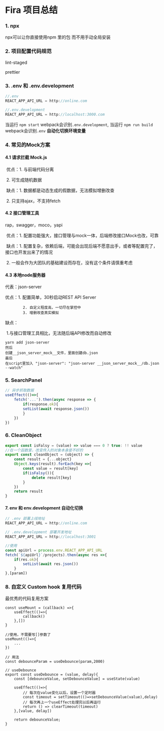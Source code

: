 # Fira 项目总结

### 1. npx

npx可以让你直接使用npm 里的包 而不用手动全局安装



### 2. 项目配置代码规范

lint-staged

prettier



### 3. .env 和 .env.development

```js
//.env
REACT_APP_API_URL = http://online.com

//.env.development
REACT_APP_API_URL = http://localhost:3000.com
```

当运行 `npm start` webpack会识别`.env.development`, 当运行 `npm run build` webpack会识别`.env` **自动化切换环境变量**



### 4. 常见的Mock方案

#### 4.1 请求拦截 Mock.js

​	优点：1. 与前端代码分离  

​				2. 可生成随机数据

​	缺点：1. 数据都是动态生成的假数据，无法模拟增删改查

​				2. 只支持ajax，不支持fetch

#### 4.2 接口管理工具

rap，swagger，moco，yapi

​	优点：1. 配置功能强大，接口管理与mock一体，后端修改接口Mock也改，可靠

​	缺点：1. 配置复杂，依赖后端，可能会出现后端不愿意出手，或者等配置完了，接口也开发出来了的情况

​				2. 一般会作为大团队的基础建设而存在，没有这个条件请慎重考虑

#### 4.3 本地node服务器

代表：json-server

优点：1. 配置简单，30秒启动REST API Server

   			2. 自定义程度高，一切尽在掌控中
   			3. 增删改查真实模拟

缺点： 

​	1.与接口管理工具相比，无法随后端API修改而自动修改

```
yarn add json-server
然后
创建__json_server_mock__文件，里面创建db.json
最后
在script里加入 "json-server": "json-server __json_server_mock__/db.json --watch"
```



### 5. SearchPanel

```js
// 异步抓取数据
useEffect(()=>{
	fetch('...').then(async response => {
		if(response.ok){
		setList(await response.json())
		}
	})
})
```



### 6. CleanObject

```js
export const isFalsy = (value) => value === 0 ? true: !! value
//在一个函数里，改变传入的对象本身是不好的
export const cleanObject = (object) => {
    const result = {...object}
    Object.keys(result).forEach(key =>{
        const value = result[key]
        if(isFalsy()){
            delete result[key]
        }
    })
    return result
}
```



#### 7. env 和 env.development 自动化切换

```js
// .env 部署上线地址
REACT_APP_API_URL = http://online.com

// .env.development 部署开发地址
REACT_APP_API_URL = http://localhost:3001

//使用
const apiUrl = process.env.REACT_APP_API_URL
fetch(`${apiUrl}`/projects).then(async res =>{
    if(res.ok){
        setList(await res.json())
    }
},[param])
```



### 8. 自定义 Custom hook 复用代码

最优秀的代码复用方案

```react
const useMount = (callback) =>{
	useEffect(()=>{
		callback()
	},[])
}

//使用，不需要写[]参数了 
useMount(()=>{
	...
})

// 用法
const debounceParam = useDebounce(param,2000)

// useDebounce
export const useDebounce = (value, delay){
    const [debounceValue, setDebounceValue] = useState(value)
    
    useEffect(()=>{
        // 每次在value变化以后，设置一个定时器
        const timeout = setTimeout(()=>setDebounceValue(value),delay)
        // 每次再上一个useEffect处理完以后再运行
        return () => clearTimeout(timeout)
    },[value, delay])
    
    return debounceValue;
}
```

